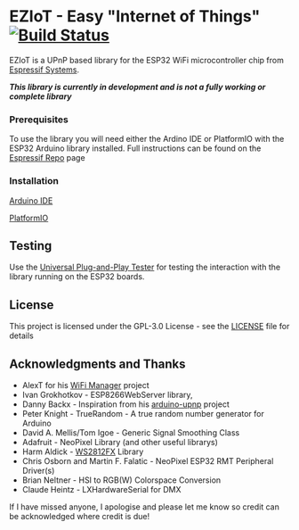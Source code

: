 # EZIoT - Easy "Internet of Things" [![Build Status](https://travis-ci.org/EZIoT/EZIoT.svg?branch=master)](https://travis-ci.org/EZIoT/EZIoT)

EZIoT is a UPnP based library for the ESP32 WiFi microcontroller chip from [Espressif Systems](https://www.espressif.com/).
 
***This library is currently in development and is not a fully working or complete library***

### Prerequisites

To use the library you will need either the Ardino IDE or PlatformIO with the ESP32 Arduino library installed. Full instructions can be found on the [Espressif Repo](https://github.com/espressif/arduino-esp32/blob/master/README.md) page

### Installation

[Arduino IDE](docs/arduino.md)

[PlatformIO](docs/platformio.md)

## Testing

Use the [Universal Plug-and-Play Tester](http://noeld.com/programs.asp?cat=dstools#upnptest) for 
testing the interaction with the library running on the ESP32 boards.

## License

This project is licensed under the GPL-3.0 License - see the [LICENSE](LICENSE) file for details

## Acknowledgments and Thanks

* AlexT for his [WiFi Manager](https://github.com/tzapu) project
* Ivan Grokhotkov - ESP8266WebServer library,
* Danny Backx - Inspiration from his [arduino-upnp](https://github.com/dannybackx/arduino-upnp) project
* Peter Knight - TrueRandom - A true random number generator for Arduino
* David A. Mellis/Tom Igoe - Generic Signal Smoothing Class
* Adafruit - NeoPixel Library (and other useful librarys)
* Harm Aldick - [WS2812FX](https://github.com/kitesurfer1404/WS2812FX) Library
* Chris Osborn and Martin F. Falatic - NeoPixel ESP32 RMT Peripheral Driver(s)
* Brian Neltner - HSI to RGB(W) Colorspace Conversion
* Claude Heintz - LXHardwareSerial for DMX

If I have missed anyone, I apologise and please let me know so credit can be acknowledged where credit is due!
